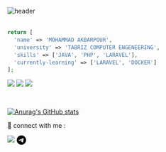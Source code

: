 ![header](https://ehsan.storage.iran.liara.space/mohammad/1.gif)
<br/><br/>
```php
return [
  'name' => 'MOHAMMAD AKBARPOUR',
  'university' => 'TABRIZ COMPUTER ENGENEERING',
  'skills' => ['JAVA', 'PHP', 'LARAVEL'],
  'currently-learning' => ['LARAVEL', 'DOCKER']
];
```
![](https://img.shields.io/badge/code_-php-8A2BE2?logo=php)
![](https://img.shields.io/badge/code_-laravel-FF3427?logo=laravel)
![](https://img.shields.io/badge/code_-java-blue)


<br/>

[![Anurag's GitHub stats](https://github-readme-stats.vercel.app/api?username=mohammad-Akbarpour&show_icons=true&theme=dark&title_color=8A2BE2&icon_color=8A2BE2)](https://github.com/mohammad-Akbarpour/github-readme-stats)

 🤝 connect with me : 

<a href="https://www.linkedin.com/in/mohammad-akbarpourjannat-47343b297/"><img align="left" src="https://raw.githubusercontent.com/yushi1007/yushi1007/main/images/linkedin.svg" width="21px"/></a>
<a href="https://t.me/mm009d"><img align="left" src="https://github.com/mohammad-Akbarpour/mohammad-Akbarpour/blob/main/images/telegram.svg" width="21px"/></a>

